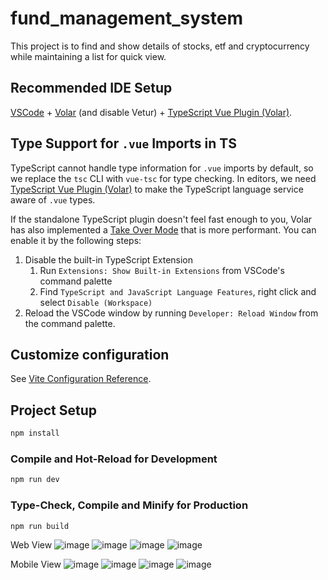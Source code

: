 # fund_management_system

This project is to find and show details of stocks, etf and cryptocurrency while maintaining a list for quick view.

## Recommended IDE Setup

[VSCode](https://code.visualstudio.com/) + [Volar](https://marketplace.visualstudio.com/items?itemName=Vue.volar) (and disable Vetur) + [TypeScript Vue Plugin (Volar)](https://marketplace.visualstudio.com/items?itemName=Vue.vscode-typescript-vue-plugin).

## Type Support for `.vue` Imports in TS

TypeScript cannot handle type information for `.vue` imports by default, so we replace the `tsc` CLI with `vue-tsc` for type checking. In editors, we need [TypeScript Vue Plugin (Volar)](https://marketplace.visualstudio.com/items?itemName=Vue.vscode-typescript-vue-plugin) to make the TypeScript language service aware of `.vue` types.

If the standalone TypeScript plugin doesn't feel fast enough to you, Volar has also implemented a [Take Over Mode](https://github.com/johnsoncodehk/volar/discussions/471#discussioncomment-1361669) that is more performant. You can enable it by the following steps:

1. Disable the built-in TypeScript Extension
   1. Run `Extensions: Show Built-in Extensions` from VSCode's command palette
   2. Find `TypeScript and JavaScript Language Features`, right click and select `Disable (Workspace)`
2. Reload the VSCode window by running `Developer: Reload Window` from the command palette.

## Customize configuration

See [Vite Configuration Reference](https://vitejs.dev/config/).

## Project Setup

```sh
npm install
```

### Compile and Hot-Reload for Development

```sh
npm run dev
```

### Type-Check, Compile and Minify for Production

```sh
npm run build
```
Web View
![image](https://github.com/zac-dodol/FundManagementSystem/assets/46713066/e6d46f9e-fa87-481d-aef5-123ede03745f)
![image](https://github.com/zac-dodol/FundManagementSystem/assets/46713066/059e808b-138b-4782-8d7f-13b073bd214d)
![image](https://github.com/zac-dodol/FundManagementSystem/assets/46713066/e709bd90-1721-4dda-b059-acae78f436ef)
![image](https://github.com/zac-dodol/FundManagementSystem/assets/46713066/7bbdde7e-0690-4e84-9b7f-ea633d169141)

Mobile View
![image](https://github.com/zac-dodol/FundManagementSystem/assets/46713066/b8914f24-5ade-49d4-86fc-fa3c6c506181)
![image](https://github.com/zac-dodol/FundManagementSystem/assets/46713066/fd7775a6-a7ad-47c0-b56b-0851fff51baf)
![image](https://github.com/zac-dodol/FundManagementSystem/assets/46713066/0a4e1fc8-e057-4da3-afb1-f3a7960cbe5a)
![image](https://github.com/zac-dodol/FundManagementSystem/assets/46713066/1fa803ad-5304-474c-9b7d-b40637e26de7)

